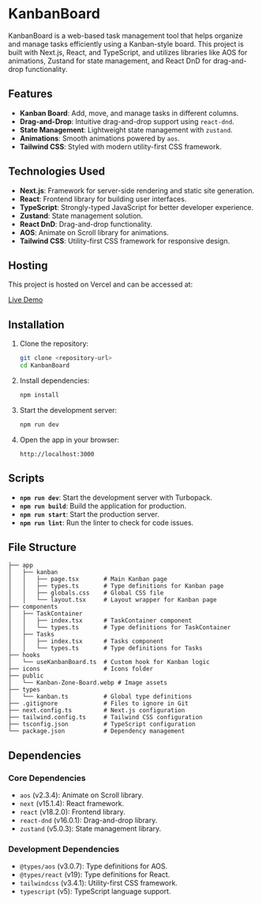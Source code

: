 # KanbanBoard

KanbanBoard is a web-based task management tool that helps organize and manage tasks efficiently using a Kanban-style board. This project is built with Next.js, React, and TypeScript, and utilizes libraries like AOS for animations, Zustand for state management, and React DnD for drag-and-drop functionality.

## Features

- **Kanban Board**: Add, move, and manage tasks in different columns.
- **Drag-and-Drop**: Intuitive drag-and-drop support using `react-dnd`.
- **State Management**: Lightweight state management with `zustand`.
- **Animations**: Smooth animations powered by `aos`.
- **Tailwind CSS**: Styled with modern utility-first CSS framework.

## Technologies Used

- **Next.js**: Framework for server-side rendering and static site generation.
- **React**: Frontend library for building user interfaces.
- **TypeScript**: Strongly-typed JavaScript for better developer experience.
- **Zustand**: State management solution.
- **React DnD**: Drag-and-drop functionality.
- **AOS**: Animate on Scroll library for animations.
- **Tailwind CSS**: Utility-first CSS framework for responsive design.

## Hosting

This project is hosted on Vercel and can be accessed at:

[Live Demo](https://kanban-board-jade-omega.vercel.app/kanban)

## Installation

1. Clone the repository:

   ```bash
   git clone <repository-url>
   cd KanbanBoard
   ```

2. Install dependencies:

   ```bash
   npm install
   ```

3. Start the development server:

   ```bash
   npm run dev
   ```

4. Open the app in your browser:

   ```
   http://localhost:3000
   ```

## Scripts

- **`npm run dev`**: Start the development server with Turbopack.
- **`npm run build`**: Build the application for production.
- **`npm run start`**: Start the production server.
- **`npm run lint`**: Run the linter to check for code issues.

## File Structure

```plaintext
├── app
│   ├── kanban
│   │   ├── page.tsx       # Main Kanban page
│   │   ├── types.ts       # Type definitions for Kanban page
│   │   ├── globals.css    # Global CSS file
│   │   └── layout.tsx     # Layout wrapper for Kanban page
├── components
│   ├── TaskContainer
│   │   ├── index.tsx      # TaskContainer component
│   │   └── types.ts       # Type definitions for TaskContainer
│   ├── Tasks
│   │   ├── index.tsx      # Tasks component
│   │   └── types.ts       # Type definitions for Tasks
├── hooks
│   └── useKanbanBoard.ts  # Custom hook for Kanban logic
├── icons                  # Icons folder
├── public
│   └── Kanban-Zone-Board.webp # Image assets
├── types
│   └── kanban.ts          # Global type definitions
├── .gitignore             # Files to ignore in Git
├── next.config.ts         # Next.js configuration
├── tailwind.config.ts     # Tailwind CSS configuration
├── tsconfig.json          # TypeScript configuration
└── package.json           # Dependency management
```

## Dependencies

### Core Dependencies

- `aos` (v2.3.4): Animate on Scroll library.
- `next` (v15.1.4): React framework.
- `react` (v18.2.0): Frontend library.
- `react-dnd` (v16.0.1): Drag-and-drop library.
- `zustand` (v5.0.3): State management library.

### Development Dependencies

- `@types/aos` (v3.0.7): Type definitions for AOS.
- `@types/react` (v19): Type definitions for React.
- `tailwindcss` (v3.4.1): Utility-first CSS framework.
- `typescript` (v5): TypeScript language support.
